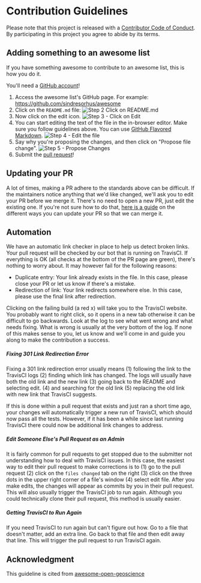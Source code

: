 # Contribution Guidelines

Please note that this project is released with a
[Contributor Code of Conduct](code-of-conduct.md). By participating in this
project you agree to abide by its terms.

## Adding something to an awesome list

If you have something awesome to contribute to an awesome list, this is how you do it.

You'll need a [GitHub account](https://github.com/join)!

1. Access the awesome list's GitHub page. For example: https://github.com/sindresorhus/awesome
2. Click on the `README.md` file: ![Step 2 Click on README.md](https://cloud.githubusercontent.com/assets/170270/9402920/53a7e3ea-480c-11e5-9d81-aecf64be55eb.png)
3. Now click on the edit icon. ![Step 3 - Click on Edit](https://cloud.githubusercontent.com/assets/170270/9402927/6506af22-480c-11e5-8c18-7ea823530099.png)
4. You can start editing the text of the file in the in-browser editor. Make sure you follow guidelines above. You can use [GitHub Flavored Markdown](https://help.github.com/articles/github-flavored-markdown/). ![Step 4 - Edit the file](https://cloud.githubusercontent.com/assets/170270/9402932/7301c3a0-480c-11e5-81f5-7e343b71674f.png)
5. Say why you're proposing the changes, and then click on "Propose file change". ![Step 5 - Propose Changes](https://cloud.githubusercontent.com/assets/170270/9402937/7dd0652a-480c-11e5-9138-bd14244593d5.png)
6. Submit the [pull request](https://help.github.com/articles/using-pull-requests/)!

## Updating your PR

A lot of times, making a PR adhere to the standards above can be difficult.
If the maintainers notice anything that we'd like changed, we'll ask you to
edit your PR before we merge it. There's no need to open a new PR, just edit
the existing one. If you're not sure how to do that,
[here is a guide](https://github.com/RichardLitt/knowledge/blob/master/github/amending-a-commit-guide.md)
on the different ways you can update your PR so that we can merge it.

## Automation

We have an automatic link checker in place to help us detect broken links.
Your pull request will be checked by our bot that is running on TravisCI.
If everything is OK (all checks at the bottom of the PR page are green), there's nothing
to worry about.
It may however fail for the following reasons:

* Duplicate entry: Your link already exists in the file. In this case, please close your
  PR or let us know if there's a mistake.
* Redirection of link: Your link redirects somewhere else. In  this case, please use the
  final link after redirection.

Clicking on the failing build (a red x) will take you to the TravisCI website. 
You probably want to right click, so it opens in a new tab otherwise it can be difficult to go backwards.
Look at the log to see what went wrong and what needs fixing. What is wrong is usually at the very bottom of the log.
If none of this makes sense to you, let us know and we'll come in and guide you along to
make the contribution a success.

##### Fixing 301 Link Redirection Error
Fixing a 301 link redirection error usually means (1) following the link to the TravisCI logs 
(2) finding which link has changed. The logs will usually have both the old link and the new link 
(3) going back to the README and selecting edit. (4) and searching for the old link 
(5) replacing the old link with new link that TravisCI suggests. 

If this is done within a pull request that exists and just ran a short time ago, 
your changes will automatically trigger a new run of TravisCI, which should now pass all the tests.
However, if it has been a while since last running TravisCI there could now be additional link changes to address.

##### Edit Someone Else's Pull Request as an Admin
It is fairly common for pull requests to get stopped due to the submitter not understanding how to deal with TravisCI issues. In this case, the easiest way to edit their pull request to make corrections is to (1) go to the pull request (2) click on the `files changed` tab on the right (3) click on the three dots in the upper right corner of a file's window (4) select edit file. After you make edits, the changes will appear as commits by you in their pull request. This will also usually trigger the TravisCI job to run again. Although you could technically clone their pull request, this method is usually easier.

##### Getting TravisCI to Run Again
If you need TravisCI to run again but can't figure out how. Go to a file that doesn't matter, add an extra line. 
Go back to that file and then edit away that line. This will trigger the pull request to run TravisCI again.

## Acknowledgment

This guideline is cited from [awesome-open-geoscience](https://github.com/softwareunderground/awesome-open-geoscience/)
